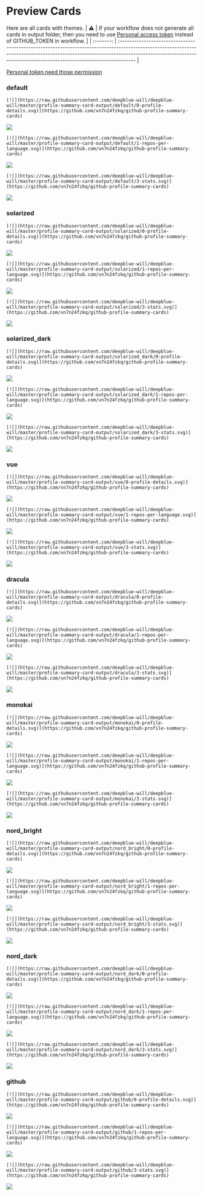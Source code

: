 
# Preview Cards

Here are all cards with themes.
| :warning: | If your workflow does not generate all cards in output folder, then you need to use [Personal access token](https://docs.github.com/en/actions/configuring-and-managing-workflows/creating-and-storing-encrypted-secrets) instead of GITHUB_TOKEN in workflow. |
| :-------: | :------------------------------------------------------------------------------------------------------------------------------------------------------------------------------------------------------------------------------------------------ |

[Personal token need those permission](https://github.com/vn7n24fzkq/github-profile-summary-cards/wiki/Personal-access-token-permissions)


### default


```
[![](https://raw.githubusercontent.com/deepblue-will/deepblue-will/master/profile-summary-card-output/default/0-profile-details.svg)](https://github.com/vn7n24fzkq/github-profile-summary-cards)
```
![](https://raw.githubusercontent.com/deepblue-will/deepblue-will/master/profile-summary-card-output/default/0-profile-details.svg)


```
[![](https://raw.githubusercontent.com/deepblue-will/deepblue-will/master/profile-summary-card-output/default/1-repos-per-language.svg)](https://github.com/vn7n24fzkq/github-profile-summary-cards)
```
![](https://raw.githubusercontent.com/deepblue-will/deepblue-will/master/profile-summary-card-output/default/1-repos-per-language.svg)


```
[![](https://raw.githubusercontent.com/deepblue-will/deepblue-will/master/profile-summary-card-output/default/3-stats.svg)](https://github.com/vn7n24fzkq/github-profile-summary-cards)
```
![](https://raw.githubusercontent.com/deepblue-will/deepblue-will/master/profile-summary-card-output/default/3-stats.svg)


### solarized


```
[![](https://raw.githubusercontent.com/deepblue-will/deepblue-will/master/profile-summary-card-output/solarized/0-profile-details.svg)](https://github.com/vn7n24fzkq/github-profile-summary-cards)
```
![](https://raw.githubusercontent.com/deepblue-will/deepblue-will/master/profile-summary-card-output/solarized/0-profile-details.svg)


```
[![](https://raw.githubusercontent.com/deepblue-will/deepblue-will/master/profile-summary-card-output/solarized/1-repos-per-language.svg)](https://github.com/vn7n24fzkq/github-profile-summary-cards)
```
![](https://raw.githubusercontent.com/deepblue-will/deepblue-will/master/profile-summary-card-output/solarized/1-repos-per-language.svg)


```
[![](https://raw.githubusercontent.com/deepblue-will/deepblue-will/master/profile-summary-card-output/solarized/3-stats.svg)](https://github.com/vn7n24fzkq/github-profile-summary-cards)
```
![](https://raw.githubusercontent.com/deepblue-will/deepblue-will/master/profile-summary-card-output/solarized/3-stats.svg)


### solarized_dark


```
[![](https://raw.githubusercontent.com/deepblue-will/deepblue-will/master/profile-summary-card-output/solarized_dark/0-profile-details.svg)](https://github.com/vn7n24fzkq/github-profile-summary-cards)
```
![](https://raw.githubusercontent.com/deepblue-will/deepblue-will/master/profile-summary-card-output/solarized_dark/0-profile-details.svg)


```
[![](https://raw.githubusercontent.com/deepblue-will/deepblue-will/master/profile-summary-card-output/solarized_dark/1-repos-per-language.svg)](https://github.com/vn7n24fzkq/github-profile-summary-cards)
```
![](https://raw.githubusercontent.com/deepblue-will/deepblue-will/master/profile-summary-card-output/solarized_dark/1-repos-per-language.svg)


```
[![](https://raw.githubusercontent.com/deepblue-will/deepblue-will/master/profile-summary-card-output/solarized_dark/3-stats.svg)](https://github.com/vn7n24fzkq/github-profile-summary-cards)
```
![](https://raw.githubusercontent.com/deepblue-will/deepblue-will/master/profile-summary-card-output/solarized_dark/3-stats.svg)


### vue


```
[![](https://raw.githubusercontent.com/deepblue-will/deepblue-will/master/profile-summary-card-output/vue/0-profile-details.svg)](https://github.com/vn7n24fzkq/github-profile-summary-cards)
```
![](https://raw.githubusercontent.com/deepblue-will/deepblue-will/master/profile-summary-card-output/vue/0-profile-details.svg)


```
[![](https://raw.githubusercontent.com/deepblue-will/deepblue-will/master/profile-summary-card-output/vue/1-repos-per-language.svg)](https://github.com/vn7n24fzkq/github-profile-summary-cards)
```
![](https://raw.githubusercontent.com/deepblue-will/deepblue-will/master/profile-summary-card-output/vue/1-repos-per-language.svg)


```
[![](https://raw.githubusercontent.com/deepblue-will/deepblue-will/master/profile-summary-card-output/vue/3-stats.svg)](https://github.com/vn7n24fzkq/github-profile-summary-cards)
```
![](https://raw.githubusercontent.com/deepblue-will/deepblue-will/master/profile-summary-card-output/vue/3-stats.svg)


### dracula


```
[![](https://raw.githubusercontent.com/deepblue-will/deepblue-will/master/profile-summary-card-output/dracula/0-profile-details.svg)](https://github.com/vn7n24fzkq/github-profile-summary-cards)
```
![](https://raw.githubusercontent.com/deepblue-will/deepblue-will/master/profile-summary-card-output/dracula/0-profile-details.svg)


```
[![](https://raw.githubusercontent.com/deepblue-will/deepblue-will/master/profile-summary-card-output/dracula/1-repos-per-language.svg)](https://github.com/vn7n24fzkq/github-profile-summary-cards)
```
![](https://raw.githubusercontent.com/deepblue-will/deepblue-will/master/profile-summary-card-output/dracula/1-repos-per-language.svg)


```
[![](https://raw.githubusercontent.com/deepblue-will/deepblue-will/master/profile-summary-card-output/dracula/3-stats.svg)](https://github.com/vn7n24fzkq/github-profile-summary-cards)
```
![](https://raw.githubusercontent.com/deepblue-will/deepblue-will/master/profile-summary-card-output/dracula/3-stats.svg)


### monokai


```
[![](https://raw.githubusercontent.com/deepblue-will/deepblue-will/master/profile-summary-card-output/monokai/0-profile-details.svg)](https://github.com/vn7n24fzkq/github-profile-summary-cards)
```
![](https://raw.githubusercontent.com/deepblue-will/deepblue-will/master/profile-summary-card-output/monokai/0-profile-details.svg)


```
[![](https://raw.githubusercontent.com/deepblue-will/deepblue-will/master/profile-summary-card-output/monokai/1-repos-per-language.svg)](https://github.com/vn7n24fzkq/github-profile-summary-cards)
```
![](https://raw.githubusercontent.com/deepblue-will/deepblue-will/master/profile-summary-card-output/monokai/1-repos-per-language.svg)


```
[![](https://raw.githubusercontent.com/deepblue-will/deepblue-will/master/profile-summary-card-output/monokai/3-stats.svg)](https://github.com/vn7n24fzkq/github-profile-summary-cards)
```
![](https://raw.githubusercontent.com/deepblue-will/deepblue-will/master/profile-summary-card-output/monokai/3-stats.svg)


### nord_bright


```
[![](https://raw.githubusercontent.com/deepblue-will/deepblue-will/master/profile-summary-card-output/nord_bright/0-profile-details.svg)](https://github.com/vn7n24fzkq/github-profile-summary-cards)
```
![](https://raw.githubusercontent.com/deepblue-will/deepblue-will/master/profile-summary-card-output/nord_bright/0-profile-details.svg)


```
[![](https://raw.githubusercontent.com/deepblue-will/deepblue-will/master/profile-summary-card-output/nord_bright/1-repos-per-language.svg)](https://github.com/vn7n24fzkq/github-profile-summary-cards)
```
![](https://raw.githubusercontent.com/deepblue-will/deepblue-will/master/profile-summary-card-output/nord_bright/1-repos-per-language.svg)


```
[![](https://raw.githubusercontent.com/deepblue-will/deepblue-will/master/profile-summary-card-output/nord_bright/3-stats.svg)](https://github.com/vn7n24fzkq/github-profile-summary-cards)
```
![](https://raw.githubusercontent.com/deepblue-will/deepblue-will/master/profile-summary-card-output/nord_bright/3-stats.svg)


### nord_dark


```
[![](https://raw.githubusercontent.com/deepblue-will/deepblue-will/master/profile-summary-card-output/nord_dark/0-profile-details.svg)](https://github.com/vn7n24fzkq/github-profile-summary-cards)
```
![](https://raw.githubusercontent.com/deepblue-will/deepblue-will/master/profile-summary-card-output/nord_dark/0-profile-details.svg)


```
[![](https://raw.githubusercontent.com/deepblue-will/deepblue-will/master/profile-summary-card-output/nord_dark/1-repos-per-language.svg)](https://github.com/vn7n24fzkq/github-profile-summary-cards)
```
![](https://raw.githubusercontent.com/deepblue-will/deepblue-will/master/profile-summary-card-output/nord_dark/1-repos-per-language.svg)


```
[![](https://raw.githubusercontent.com/deepblue-will/deepblue-will/master/profile-summary-card-output/nord_dark/3-stats.svg)](https://github.com/vn7n24fzkq/github-profile-summary-cards)
```
![](https://raw.githubusercontent.com/deepblue-will/deepblue-will/master/profile-summary-card-output/nord_dark/3-stats.svg)


### github


```
[![](https://raw.githubusercontent.com/deepblue-will/deepblue-will/master/profile-summary-card-output/github/0-profile-details.svg)](https://github.com/vn7n24fzkq/github-profile-summary-cards)
```
![](https://raw.githubusercontent.com/deepblue-will/deepblue-will/master/profile-summary-card-output/github/0-profile-details.svg)


```
[![](https://raw.githubusercontent.com/deepblue-will/deepblue-will/master/profile-summary-card-output/github/1-repos-per-language.svg)](https://github.com/vn7n24fzkq/github-profile-summary-cards)
```
![](https://raw.githubusercontent.com/deepblue-will/deepblue-will/master/profile-summary-card-output/github/1-repos-per-language.svg)


```
[![](https://raw.githubusercontent.com/deepblue-will/deepblue-will/master/profile-summary-card-output/github/3-stats.svg)](https://github.com/vn7n24fzkq/github-profile-summary-cards)
```
![](https://raw.githubusercontent.com/deepblue-will/deepblue-will/master/profile-summary-card-output/github/3-stats.svg)

